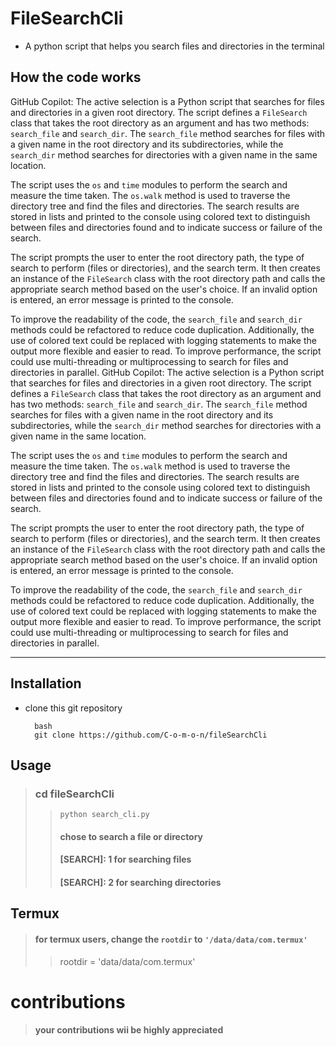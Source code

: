 # FileSearchCli
- A python script that helps you search files and directories in the terminal  



## How the code works 
GitHub Copilot: The active selection is a Python script that searches for files and directories in a given root directory. The script defines a `FileSearch` class that takes the root directory as an argument and has two methods: `search_file` and `search_dir`. The `search_file` method searches for files with a given name in the root directory and its subdirectories, while the `search_dir` method searches for directories with a given name in the same location. 

The script uses the `os` and `time` modules to perform the search and measure the time taken. The `os.walk` method is used to traverse the directory tree and find the files and directories. The search results are stored in lists and printed to the console using colored text to distinguish between files and directories found and to indicate success or failure of the search. 

The script prompts the user to enter the root directory path, the type of search to perform (files or directories), and the search term. It then creates an instance of the `FileSearch` class with the root directory path and calls the appropriate search method based on the user's choice. If an invalid option is entered, an error message is printed to the console. 

To improve the readability of the code, the `search_file` and `search_dir` methods could be refactored to reduce code duplication. Additionally, the use of colored text could be replaced with logging statements to make the output more flexible and easier to read. To improve performance, the script could use multi-threading or multiprocessing to search for files and directories in parallel.
GitHub Copilot: The active selection is a Python script that searches for files and directories in a given root directory. The script defines a `FileSearch` class that takes the root directory as an argument and has two methods: `search_file` and `search_dir`. The `search_file` method searches for files with a given name in the root directory and its subdirectories, while the `search_dir` method searches for directories with a given name in the same location. 

The script uses the `os` and `time` modules to perform the search and measure the time taken. The `os.walk` method is used to traverse the directory tree and find the files and directories. The search results are stored in lists and printed to the console using colored text to distinguish between files and directories found and to indicate success or failure of the search. 

The script prompts the user to enter the root directory path, the type of search to perform (files or directories), and the search term. It then creates an instance of the `FileSearch` class with the root directory path and calls the appropriate search method based on the user's choice. If an invalid option is entered, an error message is printed to the console. 

To improve the readability of the code, the `search_file` and `search_dir` methods could be refactored to reduce code duplication. Additionally, the use of colored text could be replaced with logging statements to make the output more flexible and easier to read. To improve performance, the script could use multi-threading or multiprocessing to search for files and directories in parallel.

---
## Installation

- clone this git repository

        bash
        git clone https://github.com/C-o-m-o-n/fileSearchCli


## Usage

> ### cd fileSearchCli
>> `python search_cli.py`
>> #### chose to search a file or directory
>> #### [SEARCH]: 1 for searching files
>>  #### [SEARCH]: 2 for searching directories


## Termux
> #### for termux users, change the `rootdir` to `'/data/data/com.termux'`
>>  rootdir = 'data/data/com.termux'  

# contributions
> #### your contributions wii be highly appreciated
